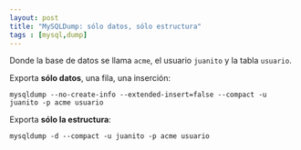 ```yaml
---
layout: post
title: "MySQLDump: sólo datos, sólo estructura"
tags : [mysql,dump]
--- 
```

Donde la base de datos se llama `acme`, el usuario `juanito` y la tabla `usuario`.

Exporta **sólo datos**, una fila, una inserción:

    mysqldump --no-create-info --extended-insert=false --compact -u juanito -p acme usuario

Exporta **sólo la estructura**:

    mysqldump -d --compact -u juanito -p acme usuario


